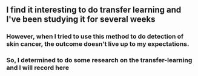## I find it interesting to do transfer learning and I've been studying it for several weeks
### However, when I tried to use this method to do detection of skin cancer, the outcome doesn't live up to my expectations.  
### So, I determined to do some research on the transfer-learning and I will record here
